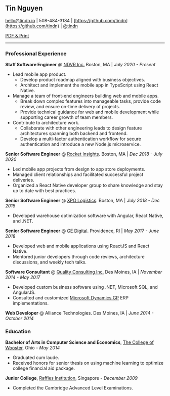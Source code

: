 ## Tin Nguyen

[hello@tindn.io](mailto:hello@tindn.io) | 508-484-3184 | [https://github.com/tindn](https://github.com/tindn) | [@tindn](https://twitter.com/tindn)

[PDF & Print](https://github.com/tindn/resume/blob/master/TinNguyen.pdf)

---

### Professional Experience

**Staff Software Engineer** @ [NDVR Inc.](https://ndvr.com) Boston, MA | _July 2020 - Present_

- Lead mobile app product.
  - Develop product roadmap aligned with business objectives.
  - Architect and implement the mobile app in TypeScript using React Native.
- Manage a team of front-end engineers building web and mobile apps.
  - Break down complex features into manageable tasks, provide code review, and ensure on-time delivery of projects.
  - Provide technical guidance for web and mobile development while supporting career growth of team members.
- Contribute to architecture work.
  - Collaborate with other engineering leads to design feature architectures spanning both backend and frontend.
  - Develop a multi-factor authentication workflow for secure authentication and introduce a new Node.js microservice.

**Senior Software Engineer** @ [Rocket Insights](http://rocketinsights.com). Boston, MA |
_Dec 2018 - July 2020_

- Led mobile app projects from design to app store deployments.
- Managed client relationships and facilitated successful project deliveries.
- Organized a React Native developer group to share knowledge and stay up to date with best practices.

**Senior Software Engineer** @ [XPO Logistics](https://www.xpo.com). Boston, MA |
_July 2018 - Dec 2018_

- Developed warehouse optimization software with Angular, React Native, and .NET.

**Senior Software Engineer** @ [GE Digital](https://www.ge.com). Providence, RI |
_May 2017 - June 2018_

- Developed web and mobile applications using ReactJS and React Native.
- Mentored junior developers through code reviews, architecture discussions, and weekly tech talks.

**Software Consultant** @ [Quality Consulting Inc.](https://qci.com) Des Moines, IA |
_November 2014 - May 2017_

- Developed custom business software using .NET, Microsoft SQL, and AngularJS.
- Consulted and customized [Microsoft Dynamics GP](https://www.microsoft.com/en-us/dynamics365/gp-overview) ERP implementations.

**Web Developer** @ Alliance Technologies. Des Moines, IA |
_June 2014 - October 2014_

### Education

**Bachelor of Arts in Computer Science and Economics**, [The College of Wooster](https://wooster.edu), Ohio -
_May 2014_

- Graduated cum laude.
- Received honors for senior thesis on using machine learning to optimize college financial aid package.

**Junior College**, [Raffles Institution](https://www.ri.edu.sg), Singapore -
_December 2009_

- Completed the Cambridge Advanced Level Examinations.
